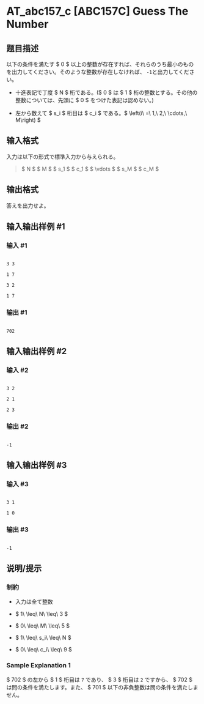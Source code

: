 # AT_abc157_c [ABC157C] Guess The Number

## 题目描述

[problemUrl]: https://atcoder.jp/contests/abc157/tasks/abc157_c

以下の条件を満たす $ 0 $ 以上の整数が存在すれば、それらのうち最小のものを出力してください。そのような整数が存在しなければ、 `-1`と出力してください。

- 十進表記で丁度 $ N $ 桁である。($ 0 $ は $ 1 $ 桁の整数とする。その他の整数については、先頭に $ 0 $ をつけた表記は認めない。)
- 左から数えて $ s_i $ 桁目は $ c_i $ である。$ \left(i\ =\ 1,\ 2,\ \cdots,\ M\right) $

## 输入格式

入力は以下の形式で標準入力から与えられる。

> $ N $ $ M $ $ s_1 $ $ c_1 $ $ \vdots $ $ s_M $ $ c_M $

## 输出格式

答えを出力せよ。

## 输入输出样例 #1

### 输入 #1

```
3 3
1 7
3 2
1 7
```

### 输出 #1

```
702
```

## 输入输出样例 #2

### 输入 #2

```
3 2
2 1
2 3
```

### 输出 #2

```
-1
```

## 输入输出样例 #3

### 输入 #3

```
3 1
1 0
```

### 输出 #3

```
-1
```

## 说明/提示

### 制約

- 入力は全て整数
- $ 1\ \leq\ N\ \leq\ 3 $
- $ 0\ \leq\ M\ \leq\ 5 $
- $ 1\ \leq\ s_i\ \leq\ N $
- $ 0\ \leq\ c_i\ \leq\ 9 $

### Sample Explanation 1

$ 702 $ の左から $ 1 $ 桁目は `7` であり、 $ 3 $ 桁目は `2` ですから、 $ 702 $ は問の条件を満たします。また、 $ 701 $ 以下の非負整数は問の条件を満たしません。